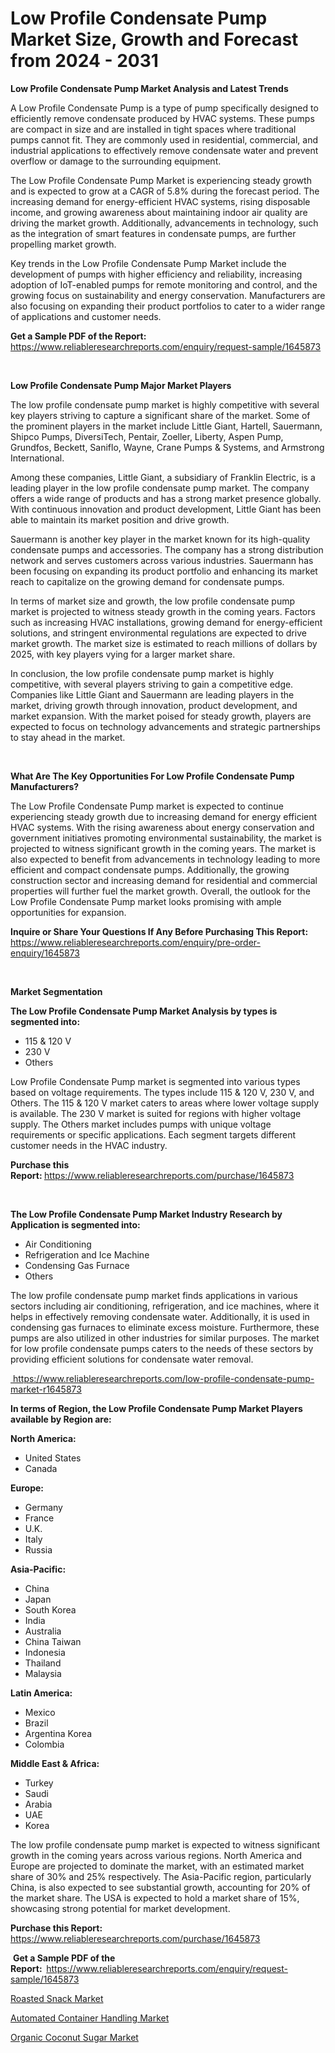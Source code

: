 <p><h1>Low Profile Condensate Pump Market Size, Growth and Forecast from 2024 - 2031</h1></p><p><strong>Low Profile Condensate Pump Market Analysis and Latest Trends</strong></p>
<p><p>A Low Profile Condensate Pump is a type of pump specifically designed to efficiently remove condensate produced by HVAC systems. These pumps are compact in size and are installed in tight spaces where traditional pumps cannot fit. They are commonly used in residential, commercial, and industrial applications to effectively remove condensate water and prevent overflow or damage to the surrounding equipment.</p><p>The Low Profile Condensate Pump Market is experiencing steady growth and is expected to grow at a CAGR of 5.8% during the forecast period. The increasing demand for energy-efficient HVAC systems, rising disposable income, and growing awareness about maintaining indoor air quality are driving the market growth. Additionally, advancements in technology, such as the integration of smart features in condensate pumps, are further propelling market growth.</p><p>Key trends in the Low Profile Condensate Pump Market include the development of pumps with higher efficiency and reliability, increasing adoption of IoT-enabled pumps for remote monitoring and control, and the growing focus on sustainability and energy conservation. Manufacturers are also focusing on expanding their product portfolios to cater to a wider range of applications and customer needs.</p></p>
<p><strong>Get a Sample PDF of the Report:&nbsp;</strong> <a href="https://www.reliableresearchreports.com/enquiry/request-sample/1645873">https://www.reliableresearchreports.com/enquiry/request-sample/1645873</a></p>
<p>&nbsp;</p>
<p><strong>Low Profile Condensate Pump Major Market Players</strong></p>
<p><p>The low profile condensate pump market is highly competitive with several key players striving to capture a significant share of the market. Some of the prominent players in the market include Little Giant, Hartell, Sauermann, Shipco Pumps, DiversiTech, Pentair, Zoeller, Liberty, Aspen Pump, Grundfos, Beckett, Saniflo, Wayne, Crane Pumps & Systems, and Armstrong International.</p><p>Among these companies, Little Giant, a subsidiary of Franklin Electric, is a leading player in the low profile condensate pump market. The company offers a wide range of products and has a strong market presence globally. With continuous innovation and product development, Little Giant has been able to maintain its market position and drive growth.</p><p>Sauermann is another key player in the market known for its high-quality condensate pumps and accessories. The company has a strong distribution network and serves customers across various industries. Sauermann has been focusing on expanding its product portfolio and enhancing its market reach to capitalize on the growing demand for condensate pumps.</p><p>In terms of market size and growth, the low profile condensate pump market is projected to witness steady growth in the coming years. Factors such as increasing HVAC installations, growing demand for energy-efficient solutions, and stringent environmental regulations are expected to drive market growth. The market size is estimated to reach millions of dollars by 2025, with key players vying for a larger market share.</p><p>In conclusion, the low profile condensate pump market is highly competitive, with several players striving to gain a competitive edge. Companies like Little Giant and Sauermann are leading players in the market, driving growth through innovation, product development, and market expansion. With the market poised for steady growth, players are expected to focus on technology advancements and strategic partnerships to stay ahead in the market.</p></p>
<p>&nbsp;</p>
<p><strong>What Are The Key Opportunities For Low Profile Condensate Pump Manufacturers?</strong></p>
<p><p>The Low Profile Condensate Pump market is expected to continue experiencing steady growth due to increasing demand for energy efficient HVAC systems. With the rising awareness about energy conservation and government initiatives promoting environmental sustainability, the market is projected to witness significant growth in the coming years. The market is also expected to benefit from advancements in technology leading to more efficient and compact condensate pumps. Additionally, the growing construction sector and increasing demand for residential and commercial properties will further fuel the market growth. Overall, the outlook for the Low Profile Condensate Pump market looks promising with ample opportunities for expansion.</p></p>
<p><strong>Inquire or Share Your Questions If Any Before Purchasing This Report:</strong> <a href="https://www.reliableresearchreports.com/enquiry/pre-order-enquiry/1645873">https://www.reliableresearchreports.com/enquiry/pre-order-enquiry/1645873</a></p>
<p>&nbsp;</p>
<p><strong>Market Segmentation</strong></p>
<p><strong>The Low Profile Condensate Pump Market Analysis by types is segmented into:</strong></p>
<p><ul><li>115 & 120 V</li><li>230 V</li><li>Others</li></ul></p>
<p><p>Low Profile Condensate Pump market is segmented into various types based on voltage requirements. The types include 115 & 120 V, 230 V, and Others. The 115 & 120 V market caters to areas where lower voltage supply is available. The 230 V market is suited for regions with higher voltage supply. The Others market includes pumps with unique voltage requirements or specific applications. Each segment targets different customer needs in the HVAC industry.</p></p>
<p><strong>Purchase this Report:&nbsp;</strong><a href="https://www.reliableresearchreports.com/purchase/1645873">https://www.reliableresearchreports.com/purchase/1645873</a></p>
<p>&nbsp;</p>
<p><strong>The Low Profile Condensate Pump Market Industry Research by Application is segmented into:</strong></p>
<p><ul><li>Air Conditioning</li><li>Refrigeration and Ice Machine</li><li>Condensing Gas Furnace</li><li>Others</li></ul></p>
<p><p>The low profile condensate pump market finds applications in various sectors including air conditioning, refrigeration, and ice machines, where it helps in effectively removing condensate water. Additionally, it is used in condensing gas furnaces to eliminate excess moisture. Furthermore, these pumps are also utilized in other industries for similar purposes. The market for low profile condensate pumps caters to the needs of these sectors by providing efficient solutions for condensate water removal.</p></p>
<p><a href="https://www.reliableresearchreports.com/low-profile-condensate-pump-market-r1645873">&nbsp;https://www.reliableresearchreports.com/low-profile-condensate-pump-market-r1645873</a></p>
<p><strong>In terms of Region, the Low Profile Condensate Pump Market Players available by Region are:</strong></p>
<p>
    <p> <strong> North America: </strong>
        <ul>
            <li>United States</li>
            <li>Canada</li>
        </ul>
        </p> 
    <p> <strong> Europe: </strong>
        <ul>
            <li>Germany</li>
            <li>France</li>
            <li>U.K.</li>
            <li>Italy</li>
            <li>Russia</li>
        </ul>
        </p> 
    <p> <strong> Asia-Pacific: </strong>
        <ul>
            <li>China</li>
            <li>Japan</li>
            <li>South Korea</li>
            <li>India</li>
            <li>Australia</li>
            <li>China Taiwan</li>
            <li>Indonesia</li>
            <li>Thailand</li>
            <li>Malaysia</li>
        </ul>
        </p> 
    <p> <strong> Latin America: </strong>
        <ul>
            <li>Mexico</li>
            <li>Brazil</li>
            <li>Argentina Korea</li>
            <li>Colombia</li>
        </ul>
        </p> 
    <p> <strong> Middle East & Africa: </strong>
        <ul>
            <li>Turkey</li>
            <li>Saudi</li>
            <li>Arabia</li>
            <li>UAE</li>
            <li>Korea</li>
        </ul>
    </p>
    </p>
<p><p>The low profile condensate pump market is expected to witness significant growth in the coming years across various regions. North America and Europe are projected to dominate the market, with an estimated market share of 30% and 25% respectively. The Asia-Pacific region, particularly China, is also expected to see substantial growth, accounting for 20% of the market share. The USA is expected to hold a market share of 15%, showcasing strong potential for market development.</p></p>
<p><strong>Purchase this Report: </strong><a href="https://www.reliableresearchreports.com/purchase/1645873">https://www.reliableresearchreports.com/purchase/1645873</a></p>
<p>&nbsp;<strong>Get a Sample PDF of the Report:&nbsp;&nbsp;</strong><a href="https://www.reliableresearchreports.com/enquiry/request-sample/1645873">https://www.reliableresearchreports.com/enquiry/request-sample/1645873</a></p>
<p><strong></strong></p>
<p><p><a href="https://github.com/abdelrhmankishk22/Market-Research-Report-List-5/blob/main/roasted-snack-market.md">Roasted Snack Market</a></p><p><a href="https://view.publitas.com/reportprime-1/automated-container-handling-market-forecasts-market-trends-and-impact-analysis-2024-2031/">Automated Container Handling Market</a></p><p><a href="https://github.com/joannagoyvaerts/Market-Research-Report-List-3/blob/main/organic-coconut-sugar-market.md">Organic Coconut Sugar Market</a></p></p>